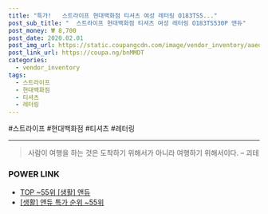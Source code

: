 ```yaml
--- 
title: "특가!   스트라이프 현대백화점 티셔츠 여성 레터링 O183TS5..." 
post_sub_title: "  스트라이프 현대백화점 티셔츠 여성 레터링 O183TS530P 앤듀" 
post_money: ₩ 8,700 
post_date: 2020.02.01 
post_img_url: https://static.coupangcdn.com/image/vendor_inventory/aaed/157523a8898cdc4057b94a1f289cb311dd768fed0eb07338ed48e38fa62b.jpg 
post_link_url: https://coupa.ng/bnMMDT 
categories: 
  - vendor_inventory 
tags: 
  - 스트라이프 
  - 현대백화점 
  - 티셔츠 
  - 레터링 
--- 
```

  #스트라이프 #현대백화점 #티셔츠 #레터링 
<hr> 

> 사람이 여행을 하는 것은 도착하기 위해서가 아니라 여행하기 위해서이다. – 괴테 


### POWER LINK

* <a href="https://blog.naver.com/an0733/221792272622" target="_blank"> TOP ~55위 [생활] 앤듀</a>
* <a href="https://blog.naver.com/sakai111/221792272619" target="_blank"> [생활] 앤듀 특가 순위 ~55위</a>
